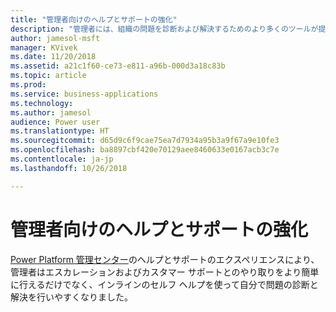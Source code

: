 ```yaml
---
title: "管理者向けのヘルプとサポートの強化"
description: "管理者には、組織の問題を診断および解決するためのより多くのツールが提供されます"
author: jamesol-msft
manager: KVivek
ms.date: 11/20/2018
ms.assetid: a21c1f60-ce73-e811-a96b-000d3a18c83b
ms.topic: article
ms.prod: 
ms.service: business-applications
ms.technology: 
ms.author: jamesol
audience: Power user
ms.translationtype: HT
ms.sourcegitcommit: d65d9c6f9cae75ea7d7934a95b3a9f67a9e10fe3
ms.openlocfilehash: ba8897cbf420e70129aee8460633e0167acb3c7e
ms.contentlocale: ja-jp
ms.lasthandoff: 10/26/2018

---
```

# <a name="enhanced-help-and-support-for-admins"></a>管理者向けのヘルプとサポートの強化




[Power Platform 管理センター](https://go.microsoft.com/fwlink/?linkid=875536)のヘルプとサポートのエクスペリエンスにより、管理者はエスカレーションおよびカスタマー サポートとのやり取りをより簡単に行えるだけでなく、インラインのセルフ ヘルプを使って自分で問題の診断と解決を行いやすくなりました。

